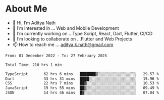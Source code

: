 # About Me

- 👋 Hi, I’m Aditya Nath
- 👀 I’m interested in ... Web and Mobile Development
- 🌱 I’m currently working on ...Type Script, React, Dart, Flutter, CI/CD
- 💞️ I’m looking to collaborate on ...Flutter and Web Projects
- 📫 How to reach me ... aditya.k.nath@gmail.com

<!--START_SECTION:waka-->

```txt
From: 01 December 2022 - To: 27 February 2025

Total Time: 210 hrs 1 min

TypeScript       62 hrs 6 mins   ███████▒░░░░░░░░░░░░░░░░░   29.57 %
Dart             33 hrs 31 mins  ████░░░░░░░░░░░░░░░░░░░░░   15.96 %
CSS              22 hrs 7 mins   ██▓░░░░░░░░░░░░░░░░░░░░░░   10.53 %
JavaScript       19 hrs 55 mins  ██▒░░░░░░░░░░░░░░░░░░░░░░   09.49 %
JSON             14 hrs 46 mins  █▓░░░░░░░░░░░░░░░░░░░░░░░   07.04 %
```

<!--END_SECTION:waka-->

<!---
kronosking007/kronosking007 is a ✨ special ✨ repository because its `README.md` (this file) appears on your GitHub profile.
You can click the Preview link to take a look at your changes.
--->
